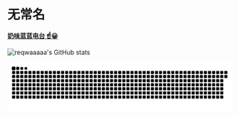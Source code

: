 # 无常名

[**奶味蓝蓝电台  :point_up::grinning:**](https://reqwaaaaa.github.io/)

![reqwaaaaa's GitHub stats](https://github-readme-stats.vercel.app/api?username=reqwaaaaa&hide_title=false&hide_border=true&show_icons=true&include_all_commits=true&line_height=21&bg_color=0,EC6C6C,FFD479,FFFC79,73FA79&theme=graywhite&locale=cn)

![](https://raw.githubusercontent.com/reqwaaaaa/reqwaaaaa/output/github-contribution-grid-snake.svg)

